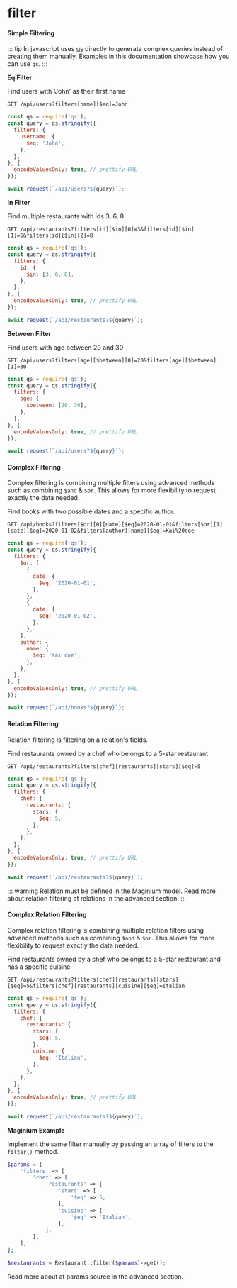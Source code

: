 # filter

#### Simple Filtering

::: tip In javascript uses [qs](https://www.npmjs.com/package/qs) directly to generate complex queries instead of creating them manually. Examples in this documentation showcase how you can use `qs`. :::

**Eq Filter**

Find users with 'John' as their first name

`GET /api/users?filters[name][$eq]=John`

```js
const qs = require('qs');
const query = qs.stringify({
  filters: {
    username: {
      $eq: 'John',
    },
  },
}, {
  encodeValuesOnly: true, // prettify URL
});

await request(`/api/users?${query}`);

```

**In Filter**

Find multiple restaurants with ids 3, 6, 8

`GET /api/restaurants?filters[id][$in][0]=3&filters[id][$in][1]=6&filters[id][$in][2]=8`

```js
const qs = require('qs');
const query = qs.stringify({
  filters: {
    id: {
      $in: [3, 6, 8],
    },
  },
}, {
  encodeValuesOnly: true, // prettify URL
});

await request(`/api/restaurants?${query}`);

```

**Between Filter**

Find users with age between 20 and 30

`GET /api/users?filters[age][$between][0]=20&filters[age][$between][1]=30`

```js
const qs = require('qs');
const query = qs.stringify({
  filters: {
    age: {
      $between: [20, 30],
    },
  },
}, {
  encodeValuesOnly: true, // prettify URL
});

await request(`/api/users?${query}`);

```

#### Complex Filtering

Complex filtering is combining multiple filters using advanced methods such as combining `$and` & `$or`. This allows for more flexibility to request exactly the data needed.

Find books with two possible dates and a specific author.

`GET /api/books?filters[$or][0][date][$eq]=2020-01-01&filters[$or][1][date][$eq]=2020-01-02&filters[author][name][$eq]=Kai%20doe`

```js
const qs = require('qs');
const query = qs.stringify({
  filters: {
    $or: [
      {
        date: {
          $eq: '2020-01-01',
        },
      },
      {
        date: {
          $eq: '2020-01-02',
        },
      },
    ],
    author: {
      name: {
        $eq: 'Kai doe',
      },
    },
  },
}, {
  encodeValuesOnly: true, // prettify URL
});

await request(`/api/books?${query}`);

```

#### Relation Filtering

Relation filtering is filtering on a relation's fields.

Find restaurants owned by a chef who belongs to a 5-star restaurant

`GET /api/restaurants?filters[chef][restaurants][stars][$eq]=5`

```js
const qs = require('qs');
const query = qs.stringify({
  filters: {
    chef: {
      restaurants: {
        stars: {
          $eq: 5,
        },
      },
    },
  },
}, {
  encodeValuesOnly: true, // prettify URL
});

await request(`/api/restaurants?${query}`);

```

::: warning Relation must be defined in the Maginium model. Read more about relation filtering at relations in the advanced section. :::

#### Complex Relation Filtering

Complex relation filtering is combining multiple relation filters using advanced methods such as combining `$and` & `$or`. This allows for more flexibility to request exactly the data needed.

Find restaurants owned by a chef who belongs to a 5-star restaurant and has a specific cuisine

`GET /api/restaurants?filters[chef][restaurants][stars][$eq]=5&filters[chef][restaurants][cuisine][$eq]=Italian`

```js
const qs = require('qs');
const query = qs.stringify({
  filters: {
    chef: {
      restaurants: {
        stars: {
          $eq: 5,
        },
        cuisine: {
          $eq: 'Italian',
        },
      },
    },
  },
}, {
  encodeValuesOnly: true, // prettify URL
});

await request(`/api/restaurants?${query}`);

```

**Maginium Example**

Implement the same filter manually by passing an array of filters to the `filter()` method.

```php
$params = [
    'filters' => [
        'chef' => [
            'restaurants' => [
                'stars' => [
                    '$eq' => 5,
                ],
                'cuisine' => [
                    '$eq' => 'Italian',
                ],
            ],
        ],
    ],
];

$restaurants = Restaurant::filter($params)->get();

```

Read more about at params source in the advanced section.
